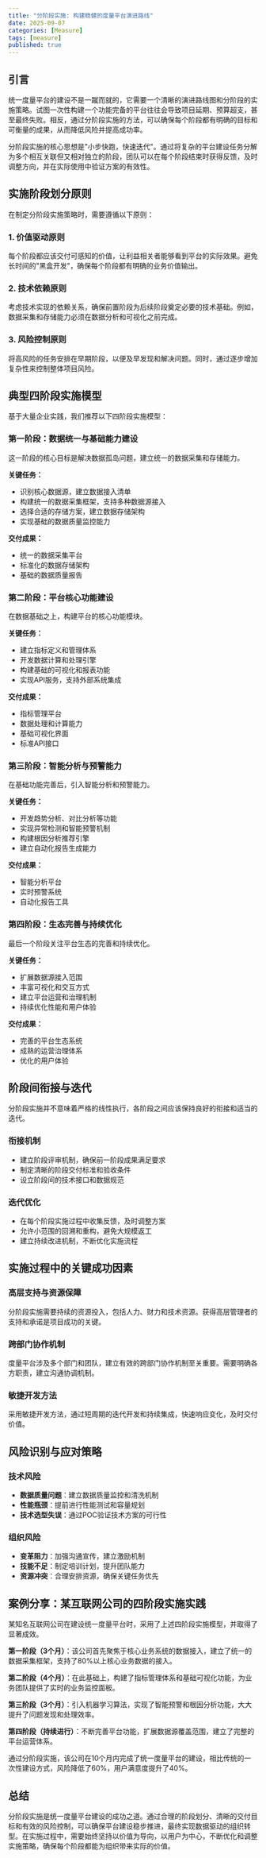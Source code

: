 ```yaml
---
title: "分阶段实施: 构建稳健的度量平台演进路线"
date: 2025-09-07
categories: [Measure]
tags: [measure]
published: true
---
```

## 引言

统一度量平台的建设不是一蹴而就的，它需要一个清晰的演进路线图和分阶段的实施策略。试图一次性构建一个功能完备的平台往往会导致项目延期、预算超支，甚至最终失败。相反，通过分阶段实施的方法，可以确保每个阶段都有明确的目标和可衡量的成果，从而降低风险并提高成功率。

分阶段实施的核心思想是"小步快跑，快速迭代"。通过将复杂的平台建设任务分解为多个相互关联但又相对独立的阶段，团队可以在每个阶段结束时获得反馈，及时调整方向，并在实际使用中验证方案的有效性。

## 实施阶段划分原则

在制定分阶段实施策略时，需要遵循以下原则：

### 1. 价值驱动原则
每个阶段都应该交付可感知的价值，让利益相关者能够看到平台的实际效果。避免长时间的"黑盒开发"，确保每个阶段都有明确的业务价值输出。

### 2. 技术依赖原则
考虑技术实现的依赖关系，确保前置阶段为后续阶段奠定必要的技术基础。例如，数据采集和存储能力必须在数据分析和可视化之前完成。

### 3. 风险控制原则
将高风险的任务安排在早期阶段，以便及早发现和解决问题。同时，通过逐步增加复杂性来控制整体项目风险。

## 典型四阶段实施模型

基于大量企业实践，我们推荐以下四阶段实施模型：

### 第一阶段：数据统一与基础能力建设
这一阶段的核心目标是解决数据孤岛问题，建立统一的数据采集和存储能力。

**关键任务：**
- 识别核心数据源，建立数据接入清单
- 构建统一的数据采集框架，支持多种数据源接入
- 选择合适的存储方案，建立数据存储架构
- 实现基础的数据质量监控能力

**交付成果：**
- 统一的数据采集平台
- 标准化的数据存储架构
- 基础的数据质量报告

### 第二阶段：平台核心功能建设
在数据基础之上，构建平台的核心功能模块。

**关键任务：**
- 建立指标定义和管理体系
- 开发数据计算和处理引擎
- 构建基础的可视化和报表功能
- 实现API服务，支持外部系统集成

**交付成果：**
- 指标管理平台
- 数据处理和计算能力
- 基础可视化界面
- 标准API接口

### 第三阶段：智能分析与预警能力
在基础功能完善后，引入智能分析和预警能力。

**关键任务：**
- 开发趋势分析、对比分析等功能
- 实现异常检测和智能预警机制
- 构建根因分析推荐引擎
- 建立自动化报告生成能力

**交付成果：**
- 智能分析平台
- 实时预警系统
- 自动化报告工具

### 第四阶段：生态完善与持续优化
最后一个阶段关注平台生态的完善和持续优化。

**关键任务：**
- 扩展数据源接入范围
- 丰富可视化和交互方式
- 建立平台运营和治理机制
- 持续优化性能和用户体验

**交付成果：**
- 完善的平台生态系统
- 成熟的运营治理体系
- 优化的用户体验

## 阶段间衔接与迭代

分阶段实施并不意味着严格的线性执行，各阶段之间应该保持良好的衔接和适当的迭代。

### 衔接机制
- 建立阶段评审机制，确保前一阶段成果满足要求
- 制定清晰的阶段交付标准和验收条件
- 设立阶段间的技术接口和数据规范

### 迭代优化
- 在每个阶段实施过程中收集反馈，及时调整方案
- 允许小范围的回溯和重构，避免大规模返工
- 建立持续改进机制，不断优化实施流程

## 实施过程中的关键成功因素

### 高层支持与资源保障
分阶段实施需要持续的资源投入，包括人力、财力和技术资源。获得高层管理者的支持和承诺是项目成功的关键。

### 跨部门协作机制
度量平台涉及多个部门和团队，建立有效的跨部门协作机制至关重要。需要明确各方职责，建立沟通协调机制。

### 敏捷开发方法
采用敏捷开发方法，通过短周期的迭代开发和持续集成，快速响应变化，及时交付价值。

## 风险识别与应对策略

### 技术风险
- **数据质量问题**：建立数据质量监控和清洗机制
- **性能瓶颈**：提前进行性能测试和容量规划
- **技术选型失误**：通过POC验证技术方案的可行性

### 组织风险
- **变革阻力**：加强沟通宣传，建立激励机制
- **技能不足**：制定培训计划，提升团队能力
- **资源冲突**：合理安排资源，确保关键任务优先

## 案例分享：某互联网公司的四阶段实施实践

某知名互联网公司在建设统一度量平台时，采用了上述四阶段实施模型，并取得了显著成效。

**第一阶段（3个月）**：该公司首先聚焦于核心业务系统的数据接入，建立了统一的数据采集框架，支持了80%以上核心业务数据的接入。

**第二阶段（4个月）**：在此基础上，构建了指标管理体系和基础可视化功能，为业务团队提供了实时的业务监控面板。

**第三阶段（3个月）**：引入机器学习算法，实现了智能预警和根因分析功能，大大提升了问题发现和处理效率。

**第四阶段（持续进行）**：不断完善平台功能，扩展数据源覆盖范围，建立了完整的平台运营体系。

通过分阶段实施，该公司在10个月内完成了统一度量平台的建设，相比传统的一次性建设方式，风险降低了60%，用户满意度提升了40%。

## 总结

分阶段实施是统一度量平台建设的成功之道。通过合理的阶段划分、清晰的交付目标和有效的风险控制，可以确保平台建设稳步推进，最终实现数据驱动的组织转型。在实施过程中，需要始终坚持以价值为导向，以用户为中心，不断优化和调整实施策略，确保每个阶段都能为组织带来实际的价值。